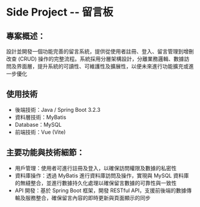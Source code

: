 # Side Project -- 留言板

## 專案概述：
設計並開發一個功能完善的留言系統，提供從使用者註冊、登入、留言管理到增刪改查 (CRUD) 操作的完整流程。系統採用分層架構設計，分離業務邏輯、數據訪問及界面層，提升系統的可讀性、可維護性及擴展性，以便未來進行功能擴充或進一步優化


## 使用技術
* 後端技術：Java / Spring Boot 3.2.3
* 資料層技術：MyBatis
* Database：MySQL
* 前端技術：Vue (Vite)

## 主要功能與技術細節：
*	用戶管理：使用者可進行註冊及登入，以確保訪問權限及數據的私密性
* 資料庫操作：透過 MyBatis 進行資料庫訪問及操作，實現與 MySQL 資料庫的無縫整合，並進行數據持久化處理以確保留言數據的可靠性與一致性
* API 開發：基於 Spring Boot 框架，開發 RESTful API，支援前後端的數據傳輸及服務整合，確保留言內容的即時更新與頁面顯示的同步
